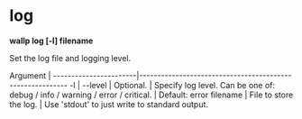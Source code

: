 # log

**wallp log [-l] filename**

Set the log file and logging level.

 Argument		| 
 -----------------------|----------------------------------------------------------
 -l &#124; --level	| Optional.
			| Specify log level. Can be one of: debug / info / warning / error / critical.
			| Default: error
 filename		| File to store the log.
			| Use 'stdout' to just write to standard output.

